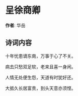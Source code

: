 # 呈徐商卿

**作者**: 华岳

## 诗词内容

十年忧患谪东南，万事于心了不关。

病去只愁双足软，老来且喜一身闲。

人情无处便生怨，天道有时犹好还。

大抵久长居富贵，到头天意亦须悭。

